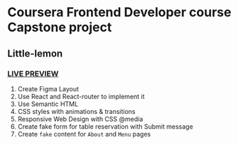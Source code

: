 # Coursera Frontend Developer course Capstone project
## Little-lemon
### [LIVE PREVIEW](https://valerii-frontend.github.io/little-lemon/home)

1. Create Figma Layout
2. Use React and React-router to implement it
3. Use Semantic HTML
4. CSS styles with animations & transitions
5. Responsive Web Design with CSS @media 
6. Create fake form for table reservation with Submit message
7. Create `fake` content for `About` and `Menu` pages
